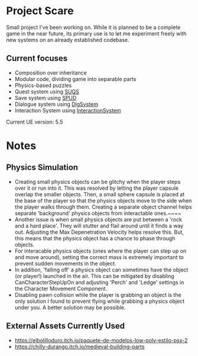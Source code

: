 # Project Scare
Small project I've been working on. While it is planned to be a complete game in the near future, its primary use is to let me experiment freely with new systems
on an already established codebase.

## Current focuses
- Composition over inheritance
- Modular code, dividing game into separable parts
- Physics-based puzzles
- Quest system using [SUQS](https://github.com/sinbad/SUQS)
- Save system using [SPUD](https://github.com/sinbad/SPUD)
- Dialogue system using [DlgSystem](https://github.com/NotYetGames/DlgSystem)
- Interaction System using [InteractionSystem](https://github.com/Ji-Rath/UEInteractSystem/)

Current UE version: 5.5

# Notes
## Physics Simulation
- Creating small physics objects can be glitchy when the player steps over it or run into it.
This was resolved by letting the player capsule overlap the smaller objects.
Then, a small sphere capsule is placed at the base of the player so that the physics objects move
to the side when the player walks through them. Creating a separate object channel helps separate
'background' physics objects from interactable ones.~~~~
- Another issue is when small physics objects are put between a 'rock and a hard place'. They will
stutter and flail around until it finds a way out. Adjusting the Max Depenetration Velocity helps resolve this.
But, this means that the physics object has a chance to phase through objects.
- For interacable physics objects (ones where the player can step up on and move around),
setting the correct mass is extremely important to prevent sudden movements in the object.
- In addition, 'falling off' a physics object can sometimes have the object (or player!) launched in
the air. This can be mitigated by disabling CanCharacterStepUpOn and adjusting 'Perch' and 'Ledge' settings in the Character Movement Component.
- Disabling pawn collision while the player is grabbing an object is the only solution I found to prevent
flying while grabbing a physics object under you. A better solution may be possible.

## External Assets Currently Used
- https://elbolilloduro.itch.io/paquete-de-modelos-low-poly-estilo-psx-2
- https://chilly-durango.itch.io/medieval-building-parts
